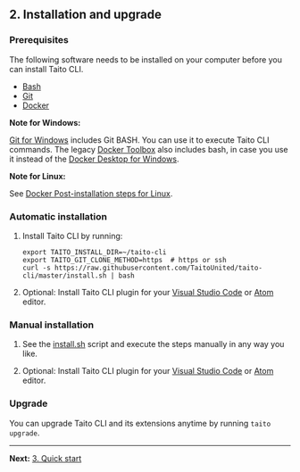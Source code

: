 ## 2. Installation and upgrade

### Prerequisites

The following software needs to be installed on your computer before you can install Taito CLI.

- [Bash](<https://en.wikipedia.org/wiki/Bash_(Unix_shell)>)
- [Git](https://git-scm.com/)
- [Docker](https://docs.docker.com/install/)

**Note for Windows:**

[Git for Windows](https://gitforwindows.org/) includes Git BASH. You can use it to execute Taito CLI commands. The legacy [Docker Toolbox](https://docs.docker.com/toolbox/overview/) also includes bash, in case you use it instead of the [Docker Desktop for Windows](https://docs.docker.com/docker-for-windows/).

**Note for Linux:**

See [Docker Post-installation steps for Linux](https://docs.docker.com/install/linux/linux-postinstall/).

### Automatic installation

1. Install Taito CLI by running:

    ```shell
    export TAITO_INSTALL_DIR=~/taito-cli
    export TAITO_GIT_CLONE_METHOD=https  # https or ssh
    curl -s https://raw.githubusercontent.com/TaitoUnited/taito-cli/master/install.sh | bash
    ```

2. Optional: Install Taito CLI plugin for your [Visual Studio Code](https://github.com/keskiju/vscode-taito-cli) or [Atom](https://github.com/keskiju/atom-taito-cli) editor.

### Manual installation

1. See the [install.sh](https://github.com/TaitoUnited/taito-cli/blob/master/install.sh) script and execute the steps manually in any way you like.

2. Optional: Install Taito CLI plugin for your [Visual Studio Code](https://github.com/keskiju/vscode-taito-cli) or [Atom](https://github.com/keskiju/atom-taito-cli) editor.

### Upgrade

You can upgrade Taito CLI and its extensions anytime by running `taito upgrade`.

---

**Next:** [3. Quick start](/docs/03-quick-start)
